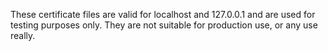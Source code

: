 These certificate files are valid for localhost and 127.0.0.1 and are used for testing purposes only. They are not suitable for production use, or any use really.
